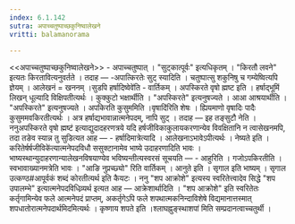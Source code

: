 ```yaml
---
index: 6.1.142
sutra: अपाच्चतुष्पाच्छकुनिष्वालेखने
vritti: balamanorama

---
```

<<अपाच्चतुष्पाच्छकुनिष्वालेखने>> - अपाच्चतुष्पात् । "सुट्कात्पूर्वः" इत्यधिकृतम् । "किरतौ लवने" इत्यतः किरतावित्यनुवर्तते । तदाह — -अपात्किरतेः सुट् स्यादिति । चतुष्पात्सु शकुनिषु च गम्येष्वित्यपि ज्ञेयम् । आलेखनं = खननम् ।सुडपि हर्षादिष्वेवे॑ति - वार्तिकम् । अपस्किरते वृषो ह्मष्ट इति । हर्षाद्भूमिं लिखन् धूल्यादि विक्षिपतीत्यर्थः । कुक्कुटो भक्षार्थीति । "अपस्किरते" इत्यनुषज्यते । आआ आश्रयार्थीति । "अपस्किरते" इत्यनुषज्यते । अपकिरति कुसुममिति ।वृषादि॑रिति शेषः । ह्यियमाणो वृषादिः पादैः कुसुममवकिरतीत्यर्थः । अत्र हर्षाद्यभावान्नात्मनेपदम्, नापि सुट् । तदाह — इह तङ्सुटौ नेति । ननुअपस्किरते वृषो ह्मष्ट॑ इत्याद्युदादहरणत्रये यदि हर्षजीविकाकुलायकरणान्येव विवक्षितानि न त्वासेखनमपि, तदा तङेव स्यान्न तु सुडित्यत आह — - हर्षादिमात्रेत्यादि । आलेखनाऽभावेऽपीत्यर्थः । नेष्यते इति ।करितेर्षर्षजीविके॑त्यात्मनेपदविधौ ससुक्टानामेव भाष्ये उदाहरणादिति भावः । भाष्यस्थान्युदाहरणान्यालेखनविषयाण्येव भविष्यन्तीत्यस्वरसं सूचयति — - आहुरिति । गजोऽपकिरतीति । स्वभावाख्यानमत्रेति भावः । "आङि नुप्रच्छ्यो" रिति वार्तिकम् । आनुते इति । सृगाल इति भाष्यम् । सृगाल उत्कण्ठ#आपूर्वकं शब्दं कोरतीत्यर्थ इति कैयटः । ननु "शप आक्रोशे" इत्यस्य स्वरितेत्त्वादेव सिद्धे "शप उपालम्भे" इत्यात्मनेपदविधिव्र्यर्थ इत्यत आह —  आक्रेशार्थादिति । "शप आक्रोशे" इति स्वरितेतः कर्तृगामिन्येव फले आत्मनेपदं प्राप्तम्, अकर्तृगेऽपि फले शपथात्मकनिन्दाविशेषे विद्यमानात्तस्मात् शपधातोरात्मनेपदार्थमिदमित्यर्थः । कृष्णाय शपते इति ।श्लाघह्नुङ्स्थाशपा॑ मिति सम्प्रदानत्वाच्चतुर्थी ।